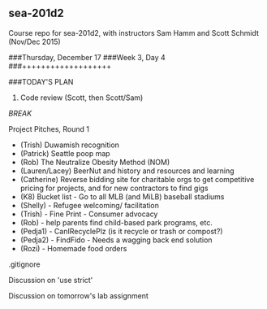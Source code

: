 ## sea-201d2
Course repo for sea-201d2, with instructors Sam Hamm and Scott Schmidt (Nov/Dec 2015)

###Thursday, December 17
###Week 3, Day 4
###+++++++++++++++++++

###TODAY'S PLAN

1. Code review (Scott, then Scott/Sam)

*BREAK*

Project Pitches, Round 1
* (Trish) Duwamish recognition
* (Patrick) Seattle poop map
* (Rob) The Neutralize Obesity Method (NOM)
* (Lauren/Lacey) BeerNut and history and resources and learning
* (Catherine) Reverse bidding site for charitable orgs to get competitive pricing for projects, and for new contractors to find gigs
* (K8) Bucket list - Go to all MLB (and MiLB) baseball stadiums
* (Shelly) - Refugee welcoming/ facilitation
* (Trish) - Fine Print - Consumer advocacy
* (Rob) - help parents find child-based park programs, etc.
* (Pedja1) - CanIRecyclePlz (is it recycle or trash or compost?)
* (Pedja2) - FindFido - Needs a wagging back end solution
* (Rozi) - Homemade food orders

.gitignore

Discussion on 'use strict'

Discussion on tomorrow's lab assignment
